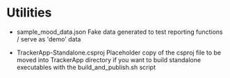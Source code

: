 # Utilities

- sample_mood_data.json
  Fake data generated to test reporting functions / serve as 'demo' data

- TrackerApp-Standalone.csproj
  Placeholder copy of the csproj file to be moved into TrackerApp directory if you want to build standalone
  executables with the build_and_publish.sh script
